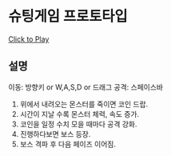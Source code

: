 # 슈팅게임 프로토타입

[Click to Play](https://play.unity.com/mg/other/2dtestproject-1)

## 설명

이동: 방향키 or W,A,S,D or 드래그
공격: 스페이스바

1. 위에서 내려오는 몬스터를 죽이면 코인 드랍.
2. 시간이 지날 수록 몬스터 체력, 속도 증가.
3. 코인을 일정 수치 모을 때마다 공격 강화.
4. 진행하다보면 보스 등장.
5. 보스 격파 후 다음 페이즈 이어짐. 
